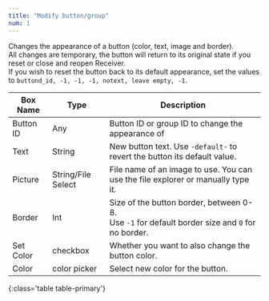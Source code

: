 ```yaml
---
title: "Modify button/group"
num: 1
---
```


Changes the appearance of a button (color, text, image and border).\
All changes are temporary, the button will return to its original state if you reset or close and reopen Receiver.\
If you wish to reset the button back to its default appearance, set the values to `buttond_id, -1, -1, -1, notext, leave empty, -1`.

| Box Name | Type | Description 
|-------|--------|--------
|Button ID|	Any| Button ID or group ID to change the appearance of
|Text	|String| New button text. Use `-default-` to revert the button its default value.
|Picture| String/File Select|	File name of an image to use. You can use the file explorer or manually type it.
|Border|Int	|Size of the button border, between 0-8. <br/> Use `-1` for default border size and `0` for no border.
|Set Color|checkbox|Whether you want to also change the button color.
|Color|color picker|Select new color for the button.
{:class='table table-primary'}









